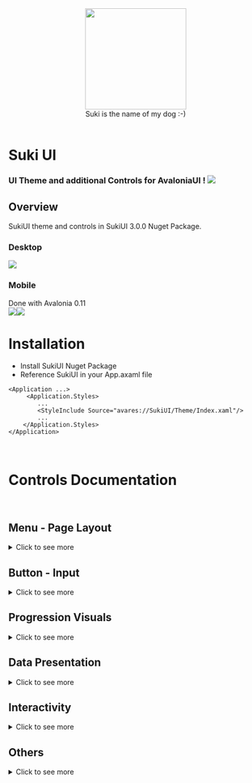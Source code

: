 <div id="header" align="center">
 <kbd>
<img src="https://raw.githubusercontent.com/kikipoulet/SukiUI/main/Images/suki_photo.jpg" width="200" height="200"></img> 
  </kbd>
<br/>
Suki is the name of my dog :-)
</div>
<br/>

# Suki UI

### UI Theme and additional Controls for AvaloniaUI ! <img src="https://www.avaloniaui.net/assets/Logo.svg"></img>




## Overview

SukiUI theme and controls in SukiUI 3.0.0 Nuget Package.

### Desktop

<img src="https://raw.githubusercontent.com/kikipoulet/SukiUI/main/Images/DesktopShow.gif"></img>

### Mobile

Done with Avalonia 0.11 <br/>
<kbd>
<img src="https://raw.githubusercontent.com/kikipoulet/SukiUI/main/Images/dashboard.gif" ></img> 
</kbd>
<kbd>
<img src="https://raw.githubusercontent.com/kikipoulet/SukiUI/main/Images/settings.gif" style="float:left" ></img>
</kbd>
 

# Installation

- Install SukiUI Nuget Package
- Reference SukiUI in your App.axaml file

```
<Application ...>
     <Application.Styles>
        ...
        <StyleInclude Source="avares://SukiUI/Theme/Index.xaml"/>
        ...
    </Application.Styles>
</Application>
```


</br>

# Controls Documentation
</br>

## Menu - Page Layout
<details>
  <summary>Click to see more</summary>
     
### Desktop Page

<img src="https://raw.githubusercontent.com/kikipoulet/SukiUI/main/Images/DesktopMenuAvecItems.gif"></img>

``` 
<Window 
  ...
  Classes="NakedWindow" 
  xmlns:suki="clr-namespace:SukiUI.Controls;assembly=SukiUI"
>

 <suki:DesktopPage
        Title="Suki UI Testing - New Project"
        LogoColor="#2f54eb"
        LogoKind="Xaml"
        MenuVisibility="True"
        IsMaximizeButtonEnabled="False"
        IsMinimizeButtonEnabled="False"
        Name="myPage">
        <suki:DesktopPage.MenuItems>
            <MenuItem Header="File">
                <MenuItem Header="File" />
                <MenuItem Header="Edit" />
                <MenuItem Header="Help" />
            </MenuItem>
            <MenuItem Header="Edit" />
            <MenuItem Header="Help" />
        </suki:DesktopPage.MenuItems>
    
    <Grid> Content </Grid>
    </suki:DesktopPage>
</Window>

``` 

<img src="https://raw.githubusercontent.com/kikipoulet/SukiUI/main/Images/DesktopMenuSansItems.gif"></img>

``` 
<Window 
  ...
  Classes="NakedWindow" 
  xmlns:suki="clr-namespace:SukiUI.Controls;assembly=SukiUI"
>

<suki:DesktopPage
        Title="Suki UI Testing - New Project"
        LogoColor="#2f54eb"
        LogoKind="Xaml"
        MenuVisibility="False"
        IsMaximizeButtonEnabled="False"
        IsMinimizeButtonEnabled="False"
        Name="myPage">

	<Grid> Content </Grid>
</suki:DesktopPage>
</Window>

``` 

- The DesktopPage Control can show a dialog inside the window, go to `Interactivity -> Dialog` to get more information.
- Minimize and maximize buttons can be enabled in XAML by setting `IsMinimizeButtonEnabled` and `IsMaximizeButtonEnabled` properties to `True`. Default is `False`.

### Side Menu

<img src="https://raw.githubusercontent.com/kikipoulet/SukiUI/main/Images/SideMenu3.gif"></img>

- Header content can overlap sidebar toggle button if its content is too wide. To prevent that, either design header content layout to be narrower, or set `SideMenuModel.HeaderContentOverlapsToggleSidebarButton` property to `False`. Default is `True`.  `HeaderContentOverlapsToggleSidebarButton` moves header content under the button.  

Xaml Code Method
</br>
<details>
  <summary>Click to see more</summary>
  
  ``` 
  <suki:DesktopPage
        LogoColor="#2f54eb"
        LogoKind="Xaml"
        MenuVisibility="False"
        Title="Suki UI Testing - New Project">
	
  <suki:SideMenu>
      <suki:SideMenu.DataContext>
        <suki:SideMenuModel>
          
          <suki:SideMenuModel.HeaderContent>
            <!-- Header Content -->
          </suki:SideMenuModel.HeaderContent>
          
          <suki:SideMenuModel.MenuItems>	  
            <suki:SideMenuItem Header="DashBoard" Icon="CircleOutline">
              <suki:SideMenuItem.Content>
                <!-- Dashboard Content -->
              </suki:SideMenuItem.Content>
            </suki:SideMenuItem>
	    
	    <!-- Other SideMenuItems ... -->
	    
          </suki:SideMenuModel.MenuItems>
	  
	  <suki:SideMenuModel.FooterMenuItems>
	  	<!-- SideMenuItems -->
	  </suki:SideMenuModel.FooterMenuItems>
          
        </suki:SideMenuModel>
      </suki:SideMenu.DataContext>
    </suki:SideMenu>
    
  </suki:DesktopPage>
  ```
</details>
  
Code-Behind method
  </br>
  
<details>
  <summary>Click to see more</summary>

- YourUsercontrol.axaml
``` 
<Grid Name="myGrid"></Grid>
``` 

- YourUserControl.axaml.cs
``` 
            InitializeComponent();

            this.FindControl<Grid>("myGrid").Children.Add(new SideMenu()
            {
                DataContext = new SideMenuModel()
                {
                    CurrentPage = new Grid() { Background = Brushes.WhiteSmoke },
                    
                    HeaderContent = new TextBlock(){Text = "Jean ValJean"},
                    
                    MenuItems = new List<SideMenuItem>()
                    {
                        new SideMenuItem()
                        {
                            Icon = Material.Icons.MaterialIconKind.CircleOutline,
                            Header = "Dashboard",
                            Content = new TextBlock(){Text = "Dashboard Page"}
                        },
                        
                        ...
                    }
                }
            }); 
``` 
  
</details>



</details>

## Button - Input
<details>
  <summary>Click to see more</summary>

### ToggleSwitch

<img src="https://raw.githubusercontent.com/kikipoulet/SukiUI/main/Images/ToggleSwitch3.gif"></img>

```
 <ToggleSwitch OffContent="No" OnContent="Yes" />
```


### Buttons

<img src="https://raw.githubusercontent.com/kikipoulet/SukiUI/main/Images/Buttons3.gif"></img>
```
 <Button Classes="Primary">
     <TextBlock>Primary</TextBlock>
 </Button>
 
 <Button Classes="Accent">
     <TextBlock>Accent</TextBlock>
 </Button>

 <Button>
     <TextBlock>Neutral</TextBlock>
 </Button>

 <Button Classes="Outlined">
     <TextBlock>Outlined</TextBlock>
 </Button>
```
 
 ### Slider
 
 <img src="https://raw.githubusercontent.com/kikipoulet/SukiUI/main/Images/Slider3.gif"></img>
 ``` 
 <Slider IsSnapToTickEnabled="True" Maximum="100" Minimum="0" TickFrequency="1" Value="50"></Slider>
 ``` 


 ### TextBox
 
 <img src="https://raw.githubusercontent.com/kikipoulet/SukiUI/main/Images/TextBoxBottom.gif"></img>
 ``` 
 <TextBox Classes="Prefix" Margin="5" Text="avaloniaui.net" Watermark="https://" />
 <TextBox Classes="Suffix" Margin="5" Text="avaloniaui" Watermark="@gmail.com" />
 <TextBox Margin="5" Text="Elem" />
 <TextBox Classes="BottomBar" Margin="5" Text="BottomBar" />
 <TextBox Classes="FlatTextBox" Text="Elem" />
 ``` 


### ComboBox

<img src="https://raw.githubusercontent.com/kikipoulet/SukiUI/main/Images/ComboBox.gif"></img>

```
 <ComboBox PlaceholderText="Select an item">
    <ComboBoxItem>
       <TextBlock>Main Item 1</TextBlock>
    </ComboBoxItem>
    <ComboBoxItem>
        <TextBlock>Main Item 2</TextBlock>
    </ComboBoxItem>
</ComboBox>
```

 ### NumericUpDown
 
 <img src="https://raw.githubusercontent.com/kikipoulet/SukiUI/main/Images/NumericUpDown.png"></img>
 ``` 
 <NumericUpDown></NumericUpDown>
 ```
 
 ### RadioButton 
 
 <img src="https://raw.githubusercontent.com/kikipoulet/SukiUI/main/Images/RadioButton.png"></img>
 ```
 <StackPanel Orientation="Vertical">
           <RadioButton Margin="5">Item 1</RadioButton>
           <RadioButton Margin="5">Item 2</RadioButton>
           <RadioButton Margin="5">Item 3</RadioButton>
</StackPanel>
 ```


</details>

## Progression Visuals
<details>
  <summary>Click to see more</summary>
     
### Stepper

<img src="https://raw.githubusercontent.com/kikipoulet/SukiUI/main/Images/Stepper.gif"></img>


``` 
xmlns:suki="clr-namespace:SukiUI.Controls;assembly=SukiUI"
...

<suki:Stepper Name="myStep" />
```

```
this.FindControl<Stepper>("myStep").Steps = new List<string>() { "one", "two", "thre", "four", "five" };
this.FindControl<Stepper>("myStep").Index = 2;
```


### CircleProgressBar

<img src="https://raw.githubusercontent.com/kikipoulet/SukiUI/main/Images/CircleProgressBar3.gif"></img>
``` 
xmlns:suki="clr-namespace:SukiUI.Controls;assembly=SukiUI"
...

<suki:CircleProgressBar Height="130" StrokeWidth="11" Value="20" Width="130">
             <TextBlock Classes="h3">20</TextBlock>
</suki:CircleProgressBar>
``` 

Animation coming asap : https://github.com/AvaloniaUI/Avalonia/issues/8659

### Loading

<img src="https://raw.githubusercontent.com/kikipoulet/SukiUI/main/Images/Loading3.gif"></img> 

 ``` 
xmlns:suki="clr-namespace:SukiUI.Controls;assembly=SukiUI"
...

<suki:Loading></suki:Loading>
``` 
     
     
### ProgressBar

<img src="https://raw.githubusercontent.com/kikipoulet/SukiUI/main/Images/ProgressBar3.gif"></img>
```
<ProgressBar  Value="60" />
``` 
     
</details>





 ## Data Presentation
<details>
  <summary>Click to see more</summary>

### PropertyGrid

<img src="https://raw.githubusercontent.com/kikipoulet/SukiUI/main/Images/PropertyGrid3.gif"></img> 

 ``` 
xmlns:suki="clr-namespace:SukiUI.Controls;assembly=SukiUI"
...

<suki:PropertyGrid Name="propertyGrid" />

...

this.FindControl<PropertyGrid>("propertyGrid").Item = new Person()
{
     Name = "Billy",
     Partner = new Person()
     {
          Name = "Charles"
     }
};
``` 

 
 ### DataGrid
 
 <img src="https://raw.githubusercontent.com/kikipoulet/SukiUI/main/Images/DataGrid.gif"></img>
 ```
 <DataGrid Name="myDataGrid" AutoGenerateColumns="True" IsReadOnly="True" />
 ```
 ```
 this.FindControl<DataGrid>("myDataGrid").Items = new List<Person>();
 ```

### ListBox

<img src="https://raw.githubusercontent.com/kikipoulet/SukiUI/main/Images/ListBox.png"></img>
```
 <ListBox>
      <TextBlock>item 1</TextBlock>
      <TextBlock>item 2</TextBlock>
      <TextBlock>item 3</TextBlock>
 </ListBox>
 ```


### TreeView 

<img src="https://raw.githubusercontent.com/kikipoulet/SukiUI/main/Images/TreeView.gif"></img>
``` 
<TreeView>
      <TreeViewItem Header="blub">
          <TreeViewItem Header="blub" />
          <TreeViewItem Header="blub" />
      </TreeViewItem>
      <TreeViewItem Header="blub" />
      <TreeViewItem Header="blub" />
</TreeView>
```


     
 ### GroupBox

<img src="https://raw.githubusercontent.com/kikipoulet/SukiUI/main/Images/GroupBox.png"></img> 

 ``` 
xmlns:suki="clr-namespace:SukiUI.Controls;assembly=SukiUI"
...

<suki:GroupBox Header="Test Header">
    <Grid Height="100" Width="150">
          <TextBlock VerticalAlignment="Center" HorizontalAlignment="Center">Test Content</TextBlock>
    </Grid>
</suki:GroupBox>
```     
     
     
</details>

 ## Interactivity
<details>
  <summary>Click to see more</summary>

### Notification


<img src="https://raw.githubusercontent.com/kikipoulet/SukiUI/main/Images/Notification3.gif"></img>
```
 WindowNotificationManager notificationManager;

public MainWindow()
{
    InitializeComponent();
    notificationManager = new WindowNotificationManager(this); 
}

private void ShowNotification(object sender, RoutedEventArgs e)
{
    var notif = new Avalonia.Controls.Notifications.Notification("title","message");
    notificationManager.Show(notif);
}
```

### Dialog

<img src="https://raw.githubusercontent.com/kikipoulet/SukiUI/main/Images/Dialog3.gif"></img>

Working when using DesktopPage control 

Method 1 :
```
 // This static method will search the first DesktopPage control in your app and display the dialog
 	SukiUI.Controls.DesktopPage.ShowDialogS(  new MyUserControl()  );
 
 // Close the dialog anywhere in your app
 	SukiUI.Controls.DesktopPage.CloseDialogS();

```

Method 2 :
```
 // Call the method directly from the DesktopPage Control

 FindControl<DesktopPage>("MyDesktopPage").ShowDialog(  new TextBlock() { Text = "This is an example !" }  );

```

This is done with the DialogHost library ( https://github.com/AvaloniaUtils/DialogHost.Avalonia ), thanks to them !

 ### Expander
 
 <img src="https://raw.githubusercontent.com/kikipoulet/SukiUI/main/Images/Expander.gif"></img>

 ```
 <Expander Header="Click To Expand">
           <TextBlock>Expanded</TextBlock>
 </Expander>
 
 ``` 

### MessageBox

<img src="https://raw.githubusercontent.com/kikipoulet/SukiUI/main/Images/MessageBox3.gif"></img>
```
 SukiUI.MessageBox.MessageBox.Info(this, "Title", "This is an information message that need to be read.");

```



     
</details>


 
 

 


 ## Others
<details>
  <summary>Click to see more</summary>

### Tabs
 
 <img src="https://raw.githubusercontent.com/kikipoulet/SukiUI/main/Images/Tabs3.gif"></img>
 ```
  <TabControl>
       <TabItem Header="Tab 1" />
       <TabItem Header="Tab 2" />
       <TabItem Header="Tab 3" />
  </TabControl>
  
 ``` 

### Card and Hoverable

<img src="https://raw.githubusercontent.com/kikipoulet/SukiUI/main/Images/Hoverable.gif"></img>
``` 
<Border Classes="Card"></Border>
<Border Classes="Card Hoverable"></Border>
```


 
 ### TextBlock
 
 <img src="https://raw.githubusercontent.com/kikipoulet/SukiUI/main/Images/TextBlock.png"></img>
 ``` 
 <StackPanel>
      <TextBlock Classes="h1">h1</TextBlock>
      <TextBlock Classes="h2">h2</TextBlock>
      <TextBlock Classes="h3">h3</TextBlock>
      <TextBlock Classes="h4">h4</TextBlock>
      <TextBlock>Normal</TextBlock>
      <TextBlock Classes="Accent">Accent</TextBlock>
</StackPanel>
``` 


 

 



### ContextMenu

<img src="https://raw.githubusercontent.com/kikipoulet/SukiUI/main/Images/ContextMenu.png"></img>
```
<Border.ContextMenu>
     <ContextMenu>
           <MenuItem Header="Menu item 1" />
           <MenuItem Header="Menu item 2" />
           <Separator />
           <MenuItem Header="Menu item 3" />
     </ContextMenu>
</Border.ContextMenu>
``` 


</details>
 
